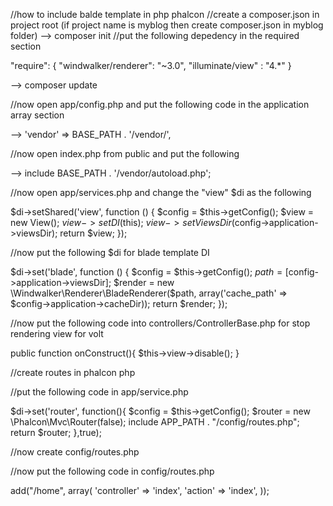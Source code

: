 //how to include balde template in php phalcon
//create a composer.json in project root  (if project name is myblog then create composer.json in myblog folder)
--> composer init
//put the following depedency in the required section

"require": {
        "windwalker/renderer": "~3.0",
        "illuminate/view" : "4.*"
    }

--> composer update


//now open app/config.php and put the following code in the application array section

-->  'vendor'         => BASE_PATH . '/vendor/',

//now open index.php from public and put the following 

  --> include BASE_PATH . '/vendor/autoload.php';

//now open app/services.php  and change the "view" $di as the following

$di->setShared('view', function () {
    $config = $this->getConfig();
    $view = new View();
    $view->setDI($this);
    $view->setViewsDir($config->application->viewsDir);
    return $view;
});


//now put the following $di for blade template DI

$di->set('blade', function () {
    $config = $this->getConfig();
    $path = [$config->application->viewsDir];
    $render = new \Windwalker\Renderer\BladeRenderer($path, array('cache_path' => $config->application->cacheDir));
    return $render;
});

	


//now put the following code into controllers/ControllerBase.php for stop rendering view for volt

public function onConstruct(){
      $this->view->disable();
    }



//create routes in phalcon php

//put the following code in app/service.php

$di->set('router', function(){
    $config = $this->getConfig();
    $router = new \Phalcon\Mvc\Router(false);
    include APP_PATH . "/config/routes.php";
    return $router;
},true);

//now create config/routes.php

//now put the following code in config/routes.php
<?php

$router->add("/home", array(
    'controller' => 'index',
    'action' => 'index',
));


